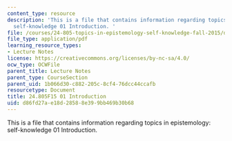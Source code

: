 ```yaml
---
content_type: resource
description: 'This is a file that contains information regarding topics in epistemology:
  self-knowledge 01 Introduction. '
file: /courses/24-805-topics-in-epistemology-self-knowledge-fall-2015/d86fd27ae18d28588e399bb469b30b68_MIT24_805F15_01Intro.pdf
file_type: application/pdf
learning_resource_types:
- Lecture Notes
license: https://creativecommons.org/licenses/by-nc-sa/4.0/
ocw_type: OCWFile
parent_title: Lecture Notes
parent_type: CourseSection
parent_uid: 1b066d30-c882-205c-8cf4-76dcc44ccafb
resourcetype: Document
title: 24.805F15 01 Introduction
uid: d86fd27a-e18d-2858-8e39-9bb469b30b68
---
```

This is a file that contains information regarding topics in epistemology: self-knowledge 01 Introduction. 